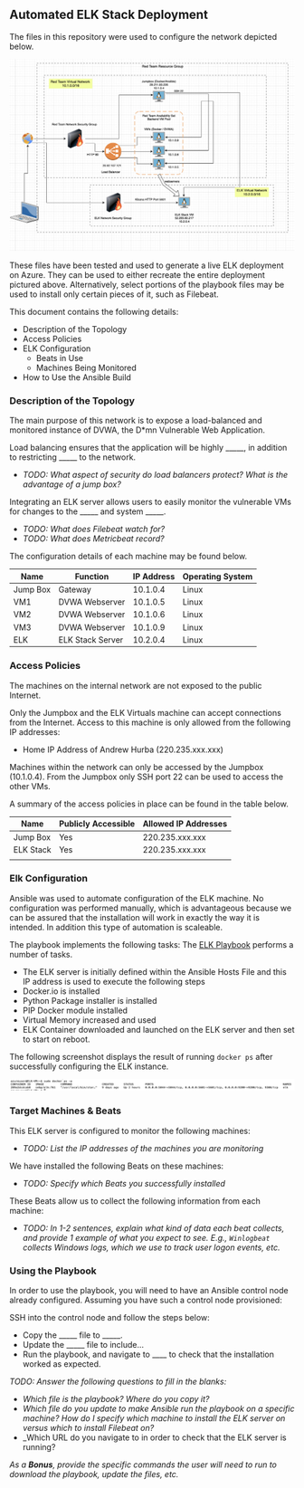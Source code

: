 ## Automated ELK Stack Deployment

The files in this repository were used to configure the network depicted below.

![Network Diagram](Diagrams/ELKStackVMDiagram.png)

These files have been tested and used to generate a live ELK deployment on Azure. They can be used to either recreate the entire deployment pictured above. Alternatively, select portions of the playbook files may be used to install only certain pieces of it, such as Filebeat.

This document contains the following details:
- Description of the Topology
- Access Policies
- ELK Configuration
  - Beats in Use
  - Machines Being Monitored
- How to Use the Ansible Build


### Description of the Topology

The main purpose of this network is to expose a load-balanced and monitored instance of DVWA, the D*mn Vulnerable Web Application.

Load balancing ensures that the application will be highly _____, in addition to restricting _____ to the network.
- _TODO: What aspect of security do load balancers protect? What is the advantage of a jump box?_

Integrating an ELK server allows users to easily monitor the vulnerable VMs for changes to the _____ and system _____.
- _TODO: What does Filebeat watch for?_
- _TODO: What does Metricbeat record?_

The configuration details of each machine may be found below.

| Name     | Function | IP Address | Operating System |
|----------|----------|------------|------------------|
| Jump Box | Gateway  | 10.1.0.4   | Linux            |
| VM1      | DVWA Webserver | 10.1.0.5 |  Linux      |
| VM2      | DVWA Webserver | 10.1.0.6   |Linux       |
| VM3      | DVWA Webserver | 10.1.0.9    |Linux      |
| ELK      | ELK Stack Server | 10.2.0.4  |Linux      |

### Access Policies

The machines on the internal network are not exposed to the public Internet. 

Only the Jumpbox and the ELK Virtuals machine can accept connections from the Internet. Access to this machine is only allowed from the following IP addresses:

- Home IP Address of Andrew Hurba (220.235.xxx.xxx)

Machines within the network can only be accessed by the Jumpbox (10.1.0.4). From the Jumpbox only SSH port 22 can be used to access the other VMs.

A summary of the access policies in place can be found in the table below.

| Name     | Publicly Accessible | Allowed IP Addresses |
|----------|---------------------|----------------------|
| Jump Box | Yes              | 220.235.xxx.xxx   |
|  ELK Stack        | Yes    | 220.235.xxx.xxx          |
|          |                     |                      |

### Elk Configuration

Ansible was used to automate configuration of the ELK machine. No configuration was performed manually, which is advantageous because we can be assured that the installation will work in exactly the way it is intended. In addition this type of automation is scaleable.

The playbook implements the following tasks:
The [ELK Playbook](Ansible/ELKInstallPlaybook.yml) performs a number of tasks.

- The ELK server is initially defined within the Ansible Hosts File and this IP address is used to execute the following steps
- Docker.io is installed
- Python Package installer is installed
- PIP Docker module installed
- Virtual Memory increased and used
- ELK Container downloaded and launched on the ELK server and then set to start on reboot.

The following screenshot displays the result of running `docker ps` after successfully configuring the ELK instance.

![ELK Container Running](Diagrams/ELKDockerRunning.png)

### Target Machines & Beats
This ELK server is configured to monitor the following machines:
- _TODO: List the IP addresses of the machines you are monitoring_

We have installed the following Beats on these machines:
- _TODO: Specify which Beats you successfully installed_

These Beats allow us to collect the following information from each machine:
- _TODO: In 1-2 sentences, explain what kind of data each beat collects, and provide 1 example of what you expect to see. E.g., `Winlogbeat` collects Windows logs, which we use to track user logon events, etc._

### Using the Playbook
In order to use the playbook, you will need to have an Ansible control node already configured. Assuming you have such a control node provisioned: 

SSH into the control node and follow the steps below:
- Copy the _____ file to _____.
- Update the _____ file to include...
- Run the playbook, and navigate to ____ to check that the installation worked as expected.

_TODO: Answer the following questions to fill in the blanks:_
- _Which file is the playbook? Where do you copy it?_
- _Which file do you update to make Ansible run the playbook on a specific machine? How do I specify which machine to install the ELK server on versus which to install Filebeat on?_
- _Which URL do you navigate to in order to check that the ELK server is running?

_As a **Bonus**, provide the specific commands the user will need to run to download the playbook, update the files, etc._